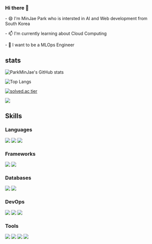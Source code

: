 ### Hi there 👋

<p>- 😄 I'm MinJae Park who is intersted in AI and Web development from South Korea</p>
<p>- 📫 I'm currently learning about Cloud Computing</p>
<p>- 🤔 I want to be a MLOps Engineer</p>

   
## stats
   
![ParkMinJae's GitHub stats](https://github-readme-stats.vercel.app/api?username=Jeromy0515&show_icons=true&theme=dark)
<br>

![Top Langs](https://github-readme-stats.vercel.app/api/top-langs/?username=Jeromy0515&layout=compact&show_icons=true&theme=dark)
<br>

[![solved.ac tier](http://mazassumnida.wtf/api/v2/generate_badge?boj=yoo11052)](https://solved.ac/yoo11052)

<a href="https://opgc.me/#/users/jeromy0515" target="_blank"><img src="https://api.opgc.me/githubs/users/jeromy0515/tag/?border=normal" /></a>




## Skills
### Languages
<img src="https://img.shields.io/badge/Java-007396?style=flat&logo=Java&logoColor=white" /> <img src="https://img.shields.io/badge/Node.js-339933?style=flat&logo=Node.js&logoColor=white" /> <img src="https://img.shields.io/badge/JavaScript-yellow?style=flat&logo=JavaScript&logoColor=white" />

### Frameworks
<img src="https://img.shields.io/badge/Express-000000?style=flat&logo=Express&logoColor=white" /> <img src="https://img.shields.io/badge/Spring Boot-6DB33F?style=flat&logo=Spring Boot&logoColor=white"/>

### Databases
<img src="https://img.shields.io/badge/MySQL-4479A1?style=flat&logo=MySQL&logoColor=white" /> <img src="https://img.shields.io/badge/Oracle-F80000?style=flat&logo=Oracle&logoColor=white" />

### DevOps
<img src="https://img.shields.io/badge/Amazon AWS-232F3E?style=flat&logo=Amazon AWS&logoColor=white"/> <img src="https://img.shields.io/badge/Docker-2496ED?style=flat&logo=Docker&logoColor=white" /> <img src="https://img.shields.io/badge/Serverless-FD5750?style=flat&logo=Serverless&logoColor=white" />

### Tools
<img src="https://img.shields.io/badge/Eclipse IDE-2C2255?style=flat&logo=Eclipse IDE&logoColor=white" /> <img src="https://img.shields.io/badge/IntelliJ IDEA-FE2857?style=flat&logo=IntelliJ IDEA&logoColor=white" /> <img src="https://img.shields.io/badge/WebStorm-07C3F2?style=flat&logo=WebStorm&logoColor=white" /> <img src="https://img.shields.io/badge/Visual Studio Code-007ACC?style=flat&logo=Visual Studio Code&logoColor=white" />

<!-- <img src="https://img.shields.io/badge/{내용}-{배경 색깔}?style={스타일}&logo={로고이름}&logoColor=white"/> -->





<!--
**Jeromy0515/Jeromy0515** is a ✨ _special_ ✨ repository because its `README.md` (this file) appears on your GitHub profile.

Here are some ideas to get you started:

- 🔭 I’m currently working on ...
- 🌱 I’m currently learning ...
- 👯 I’m looking to collaborate on ...
- 🤔 I’m looking for help with ...
- 💬 Ask me about ...
- 📫 How to reach me: ...
- 😄 Pronouns: ...
- ⚡ Fun fact: ...
-->
